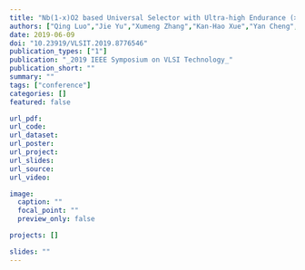 ```yaml
---
title: "Nb(1-x)O2 based Universal Selector with Ultra-high Endurance (>10^12), high speed (10ns) and Excellent Vth Stability"
authors: ["Qing Luo","Jie Yu","Xumeng Zhang","Kan-Hao Xue","Yan Cheng","Tiancheng Gong","Hangbing Lv","Xiaoxin Xu","Peng Yuan","Jiahao Yin","Lu Tai","Shibing Long","Qi Liu","Jing Li","Ming Liu"]
date: 2019-06-09
doi: "10.23919/VLSIT.2019.8776546"
publication_types: ["1"]
publication: "_2019 IEEE Symposium on VLSI Technology_"
publication_short: ""
summary: ""
tags: ["conference"]
categories: []
featured: false

url_pdf:
url_code:
url_dataset:
url_poster:
url_project:
url_slides:
url_source:
url_video:

image:
  caption: ""
  focal_point: ""
  preview_only: false

projects: []

slides: ""
---
```



